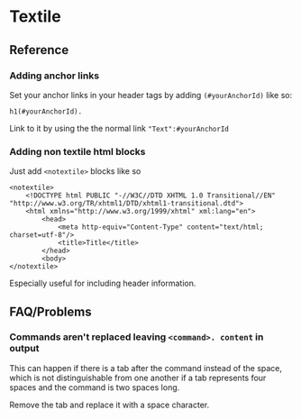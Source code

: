 # Textile #

## Reference ##

### Adding anchor links ###

Set your anchor links in your header tags by adding `(#yourAnchorId)`
like so:

    h1(#yourAnchorId). 

Link to it by using the the normal link `"Text":#yourAnchorId`

### Adding non textile html blocks ###

Just add `<notextile>` blocks like so

    <notextile>
    	<!DOCTYPE html PUBLIC "-//W3C//DTD XHTML 1.0 Transitional//EN" "http://www.w3.org/TR/xhtml1/DTD/xhtml1-transitional.dtd">
    	<html xmlns="http://www.w3.org/1999/xhtml" xml:lang="en">
    		<head>
    			<meta http-equiv="Content-Type" content="text/html; charset=utf-8"/>
    			<title>Title</title>
    		</head>
    		<body>
    </notextile>

Especially useful for including header information.

## <span class="caps">FAQ</span>/Problems ##

### Commands aren't replaced leaving `<command>. content` in output ###

This can happen if there is a tab after the command instead of the
space, which is not distinguishable from one another if a tab
represents four spaces and the command is two spaces long.

Remove the tab and replace it with a space character.
